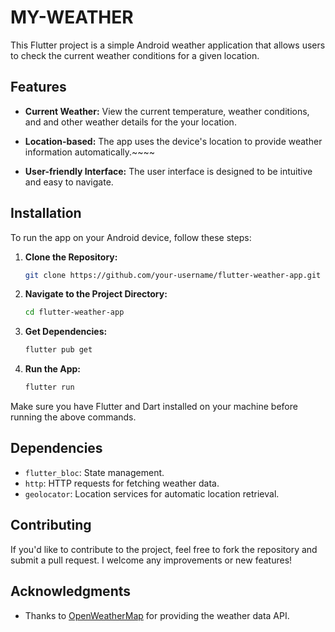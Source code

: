 

# MY-WEATHER

This Flutter project is a simple Android weather application that allows users to check the current weather conditions for a given location.

## Features

- **Current Weather:** View the current temperature, weather conditions, and and other weather details for the your location.

- **Location-based:** The app uses the device's location to provide weather information automatically.~~~~

- **User-friendly Interface:** The user interface is designed to be intuitive and easy to navigate.

## Installation

To run the app on your Android device, follow these steps:

1. **Clone the Repository:**
   ```bash
   git clone https://github.com/your-username/flutter-weather-app.git
   ```

2. **Navigate to the Project Directory:**
   ```bash
   cd flutter-weather-app
   ```

3. **Get Dependencies:**
   ```bash
   flutter pub get
   ```

4. **Run the App:**
   ```bash
   flutter run
   ```

Make sure you have Flutter and Dart installed on your machine before running the above commands.


## Dependencies

- `flutter_bloc`: State management.
- `http`: HTTP requests for fetching weather data.
- `geolocator`: Location services for automatic location retrieval.

## Contributing

If you'd like to contribute to the project, feel free to fork the repository and submit a pull request. I welcome any improvements or new features!


## Acknowledgments

- Thanks to [OpenWeatherMap](https://openweathermap.org/) for providing the weather data API.
```